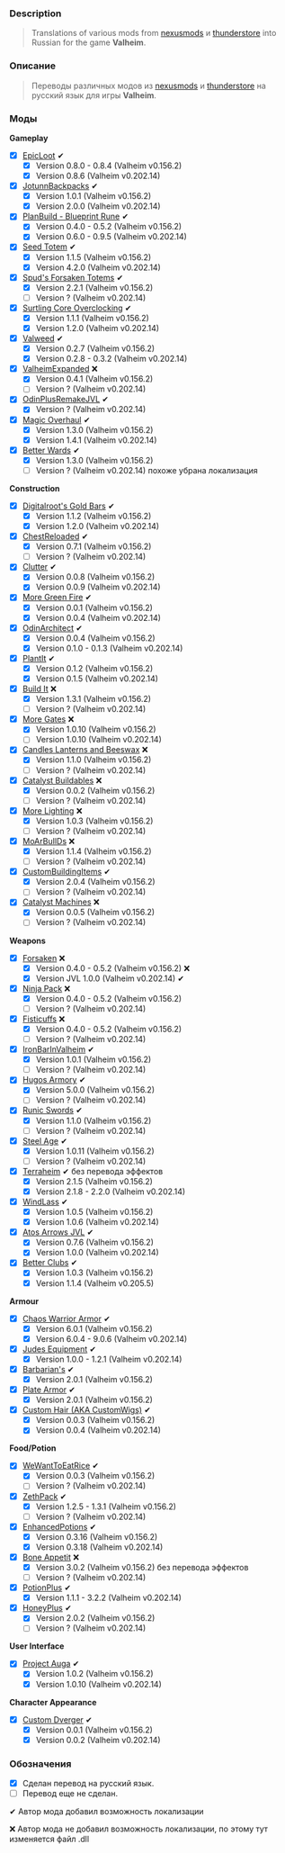 ### Description

> Translations of various mods from [nexusmods](https://www.nexusmods.com/valheim/) и [thunderstore](https://valheim.thunderstore.io/) into Russian for the game **Valheim**. 

### Описание
> Переводы различных модов из [nexusmods](https://www.nexusmods.com/valheim/) и [thunderstore](https://valheim.thunderstore.io/) на русский язык для игры **Valheim**.

### Моды

**Gameplay**
 - [X] [EpicLoot](https://valheim.thunderstore.io/package/RandyKnapp/EpicLoot/) ✔
    - [X] Version 0.8.0 - 0.8.4 (Valheim v0.156.2)
    - [X] Version 0.8.6 (Valheim v0.202.14)
 - [X] [JotunnBackpacks](https://valheim.thunderstore.io/package/EmrikNorth_and_Aedenthorn/JotunnBackpacks/) ✔
    - [X] Version 1.0.1 (Valheim v0.156.2)
    - [X] Version 2.0.0 (Valheim v0.202.14)
 - [X] [PlanBuild - Blueprint Rune](https://valheim.thunderstore.io/package/MathiasDecrock/PlanBuild/) ✔
    - [X] Version 0.4.0 - 0.5.2 (Valheim v0.156.2)
    - [X] Version 0.6.0 - 0.9.5 (Valheim v0.202.14)
 - [X] [Seed Totem](https://valheim.thunderstore.io/package/MathiasDecrock/SeedTotem/) ✔
    - [X] Version 1.1.5 (Valheim v0.156.2)
    - [X] Version 4.2.0 (Valheim v0.202.14)
 - [X] [Spud's Forsaken Totems](https://valheim.thunderstore.io/package/SpudTatterson/SpudsForsakenTotems/) ✔
    - [X] Version 2.2.1 (Valheim v0.156.2)
    - [ ] Version ? (Valheim v0.202.14)
 - [X] [Surtling Core Overclocking](https://valheim.thunderstore.io/package/MathiasDecrock/SurtlingCoreOverclocking/) ✔
    - [X] Version 1.1.1 (Valheim v0.156.2)
    - [X] Version 1.2.0 (Valheim v0.202.14)
 - [X] [Valweed](https://valheim.thunderstore.io/package/dannypacquiao/Valweed/) ✔
    - [X] Version 0.2.7 (Valheim v0.156.2)
    - [X] Version 0.2.8 - 0.3.2 (Valheim v0.202.14)
 - [X] [ValheimExpanded](https://www.nexusmods.com/valheim/mods/1154) ❌
    - [X] Version 0.4.1 (Valheim v0.156.2)
    - [ ] Version ? (Valheim v0.202.14)
 - [X] [OdinPlusRemakeJVL](https://github.com/Digitalroot-Valheim/OdinPlusRemakeJVL) ✔
    - [X] Version ? (Valheim v0.202.14)
 - [X] [Magic Overhaul](https://valheim.thunderstore.io/package/KGvalheim/MagicOverhaul/) ✔
    - [X] Version 1.3.0 (Valheim v0.156.2)
    - [X] Version 1.4.1 (Valheim v0.202.14)
 - [X] [Better Wards](https://valheim.thunderstore.io/package/Azumatt/BetterWards/) ✔
    - [X] Version 1.3.0 (Valheim v0.156.2)
    - [ ] Version ? (Valheim v0.202.14) похоже убрана локализация
 
**Construction**
 - [X] [Digitalroot's Gold Bars](https://www.nexusmods.com/valheim/mods/1448) ✔
    - [X] Version 1.1.2 (Valheim v0.156.2)
    - [X] Version 1.2.0 (Valheim v0.202.14)
 - [X] [ChestReloaded](https://www.nexusmods.com/valheim/mods/653) ✔
    - [X] Version 0.7.1 (Valheim v0.156.2)
    - [ ] Version ? (Valheim v0.202.14)
 - [X] [Clutter](https://valheim.thunderstore.io/package/OdinPlus/Clutter/) ✔
    - [X] Version 0.0.8 (Valheim v0.156.2)
    - [X] Version 0.0.9 (Valheim v0.202.14)
 - [X] [More Green Fire](https://valheim.thunderstore.io/package/OdinPlus/MoreGreenFire/) ✔
    - [X] Version 0.0.1 (Valheim v0.156.2)
    - [X] Version 0.0.4 (Valheim v0.202.14)
 - [X] [OdinArchitect](https://valheim.thunderstore.io/package/OdinPlus/OdinArchitect/) ✔
    - [X] Version 0.0.4 (Valheim v0.156.2)
    - [X] Version 0.1.0 - 0.1.3 (Valheim v0.202.14)
 - [X] [PlantIt](https://valheim.thunderstore.io/package/OdinPlus/PlantIt/) ✔
    - [X] Version 0.1.2 (Valheim v0.156.2)
    - [X] Version 0.1.5 (Valheim v0.202.14)
 - [X] [Build It](https://valheim.thunderstore.io/package/OdinPlus/BuildIt/) ❌
    - [X] Version 1.3.1 (Valheim v0.156.2)
    - [ ] Version ? (Valheim v0.202.14)
 - [X] [More Gates](https://valheim.thunderstore.io/package/RagnarokHCRP/MoreGates/) ❌
    - [X] Version 1.0.10 (Valheim v0.156.2)
    - [ ] Version 1.0.10 (Valheim v0.202.14)
 - [X] [Candles Lanterns and Beeswax](https://valheim.thunderstore.io/package/MagikarpSushiCandlesLantern/CandlesLanternBeeswax/) ❌
    - [X] Version 1.1.0 (Valheim v0.156.2)
    - [ ] Version ? (Valheim v0.202.14)
 - [X] [Catalyst Buildables](https://www.nexusmods.com/valheim/mods/1335) ❌
    - [X] Version 0.0.2 (Valheim v0.156.2)
    - [ ] Version ? (Valheim v0.202.14)
 - [X] [More Lighting](https://www.nexusmods.com/valheim/mods/1214) ❌
    - [X] Version 1.0.3 (Valheim v0.156.2)
    - [ ] Version ? (Valheim v0.202.14)
 - [X] [MoArBuIlDs](https://valheim.thunderstore.io/package/OdinPlus/MoArBuIlDs/) ❌
    - [X] Version 1.1.4 (Valheim v0.156.2)
    - [ ] Version ? (Valheim v0.202.14)
 - [X] [CustomBuildingItems](https://valheim.thunderstore.io/package/Smallo/CustomBuildingItems/) ✔
    - [X] Version 2.0.4 (Valheim v0.156.2)
    - [ ] Version ? (Valheim v0.202.14)
 - [X] [Catalyst Machines](https://www.nexusmods.com/valheim/mods/1306) ❌
    - [X] Version 0.0.5 (Valheim v0.156.2)
    - [ ] Version ? (Valheim v0.202.14)

**Weapons**
 - [X] [Forsaken](https://www.nexusmods.com/valheim/mods/799) ❌
    - [X] Version 0.4.0 - 0.5.2 (Valheim v0.156.2) ❌
    - [X] Version JVL 1.0.0  (Valheim v0.202.14) ✔
 - [X] [Ninja Pack](https://www.nexusmods.com/valheim/mods/1182) ❌
    - [X] Version 0.4.0 - 0.5.2 (Valheim v0.156.2)
    - [ ] Version ? (Valheim v0.202.14)
 - [X] [Fisticuffs](https://valheim.thunderstore.io/package/OdinPlus/Fisticuffs/) ❌
    - [X] Version 0.4.0 - 0.5.2 (Valheim v0.156.2)
    - [ ] Version ? (Valheim v0.202.14)
 - [X] [IronBarInValheim](https://www.nexusmods.com/valheim/mods/1196) ✔
    - [X] Version 1.0.1 (Valheim v0.156.2)
    - [ ] Version ? (Valheim v0.202.14)
 - [X] [Hugos Armory](https://valheim.thunderstore.io/package/HugotheDwarf/Hugos_Armory/) ✔
    - [X] Version 5.0.0 (Valheim v0.156.2)
    - [ ] Version ? (Valheim v0.202.14)
 - [X] [Runic Swords](https://valheim.thunderstore.io/package/OdinPlus/RunicSwords/) ✔
    - [X] Version 1.1.0 (Valheim v0.156.2)
    - [ ] Version ? (Valheim v0.202.14)
 - [X] [Steel Age](https://www.nexusmods.com/valheim/mods/1143) ✔
    - [X] Version 1.0.11 (Valheim v0.156.2)
    - [ ] Version ? (Valheim v0.202.14)
 - [X] [Terraheim](https://valheim.thunderstore.io/package/DasSauerkraut/Terraheim/) ✔ без перевода эффектов
    - [X] Version 2.1.5 (Valheim v0.156.2)
    - [X] Version 2.1.8 - 2.2.0 (Valheim v0.202.14)
 - [X] [WindLass](https://valheim.thunderstore.io/package/OdinPlus/TheWindlass/) ✔
    - [X] Version 1.0.5 (Valheim v0.156.2)
    - [X] Version 1.0.6 (Valheim v0.202.14)
 - [X] [Atos Arrows JVL](https://www.nexusmods.com/valheim/mods/1301) ✔
    - [X] Version 0.7.6 (Valheim v0.156.2)
    - [X] Version 1.0.0 (Valheim v0.202.14)
 - [X] [Better Clubs](https://www.nexusmods.com/valheim/mods/1288) ✔
    - [X] Version 1.0.3 (Valheim v0.156.2)
    - [X] Version 1.1.4 (Valheim v0.205.5)

**Armour**
 - [X] [Chaos Warrior Armor](https://valheim.thunderstore.io/package/AeehyehssReeper/ChaosArmor/) ✔
    - [X] Version 6.0.1 (Valheim v0.156.2)
    - [X] Version 6.0.4 - 9.0.6 (Valheim v0.202.14)
 - [X] [Judes Equipment](https://valheim.thunderstore.io/package/GoldenJude/Judes_Equipment/) ✔
    - [X] Version 1.0.0	- 1.2.1 (Valheim v0.202.14)
 - [X] [Barbarian's](https://www.nexusmods.com/valheim/mods/640) ✔
    - [X] Version 2.0.1 (Valheim v0.156.2)
 - [X] [Plate Armor](https://www.nexusmods.com/valheim/mods/567) ✔
    - [X] Version 2.0.1 (Valheim v0.156.2)
 - [X] [Custom Hair (AKA CustomWigs)](https://valheim.thunderstore.io/package/OdinPlus/CustomWigs/) ✔
    - [X] Version 0.0.3 (Valheim v0.156.2)
    - [X] Version 0.0.4 (Valheim v0.202.14)

**Food/Potion**
 - [X] [WeWantToEatRice](https://www.nexusmods.com/valheim/mods/1225) ✔
    - [X] Version 0.0.3 (Valheim v0.156.2)
    - [ ] Version ? (Valheim v0.202.14)
 - [X] [ZethPack](https://valheim.thunderstore.io/package/Zethin/ZethPack/) ✔
    - [X] Version 1.2.5 - 1.3.1 (Valheim v0.156.2)
    - [ ] Version ? (Valheim v0.202.14)
 - [X] [EnhancedPotions](https://valheim.thunderstore.io/package/hbocao/EnhancedPotions/) ✔
    - [X] Version 0.3.16 (Valheim v0.156.2)
    - [X] Version 0.3.18 (Valheim v0.202.14)
 - [X] [Bone Appetit](https://valheim.thunderstore.io/package/RockerKitten/BoneAppetit/) ❌
    - [X] Version 3.0.2 (Valheim v0.156.2) без перевода эффектов
    - [ ] Version ? (Valheim v0.202.14)
 - [X] [PotionPlus](https://valheim.thunderstore.io/package/OdinPlus/PotionPlus/) ✔
    - [X] Version 1.1.1 - 3.2.2 (Valheim v0.202.14)
 - [X] [HoneyPlus](https://valheim.thunderstore.io/package/OhhLoz/HoneyPlus/) ✔
    - [X] Version 2.0.2 (Valheim v0.156.2)
    - [ ] Version ? (Valheim v0.202.14)

**User Interface**
 - [X] [Project Auga](https://valheim.thunderstore.io/package/RandyKnapp/Auga/) ✔
    - [X] Version 1.0.2 (Valheim v0.156.2)
    - [X] Version 1.0.10 (Valheim v0.202.14)

**Character Appearance**
 - [X] [Custom Dverger](https://valheim.thunderstore.io/package/OdinPlus/CustomDverger/) ✔
    - [X] Version 0.0.1 (Valheim v0.156.2)
    - [X] Version 0.0.2 (Valheim v0.202.14)

### Обозначения

- [X] Сделан перевод на русский язык.
- [ ] Перевод еще не сделан.

 ✔ Автор мода добавил возможность локализации
 
 ❌ Автор мода не добавил возможность локализации, по этому тут изменяется файл .dll
